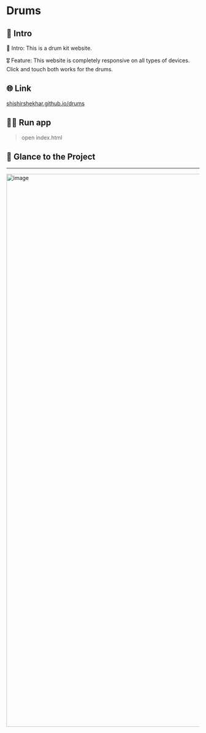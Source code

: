 # Drums

## 📃 Intro

🎯 Intro: This is a drum kit website.

🎖 Feature: This website is completely responsive on all types of devices. Click and touch both works for the drums.

## 🌐 Link

<a href="https://shishirshekhar.github.io/drums/" target="_blank">shishirshekhar.github.io/drums</a>

## 🏃‍♂️ Run app
> open index.html


## 👀 Glance to the Project
____

<img width="1440" alt="image" src="https://user-images.githubusercontent.com/71517975/164895269-9e30a723-c479-4c46-8d8b-94aaa9338ee3.png">
